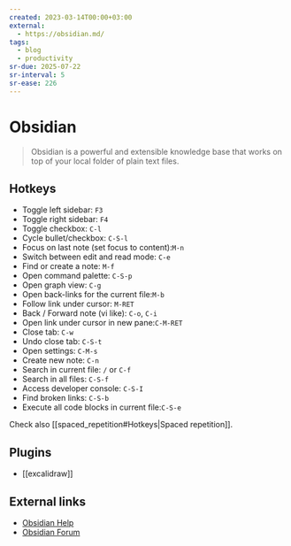 ```yaml
---
created: 2023-03-14T00:00+03:00
external:
  - https://obsidian.md/
tags:
  - blog
  - productivity
sr-due: 2025-07-22
sr-interval: 5
sr-ease: 226
---
```


# Obsidian

> Obsidian is a powerful and extensible knowledge base that works on top of your
> local folder of plain text files.


## Hotkeys

- Toggle left sidebar:<wbr class="f"> `F3` <!--SR:!2025-07-10,2,226-->
- Toggle right sidebar:<wbr class="f"> `F4`
- Toggle checkbox:<wbr class="f"> `C-l`
- Cycle bullet/checkbox:<wbr class="f"> `C-S-l`
- Focus on last note (set focus to content):<wbr class="f"> `M-n`
- Switch between edit and read mode:<wbr class="f"> `C-e` <!--SR:!2025-07-10,2,236-->
- Find or create a note:<wbr class="f"> `M-f`
- Open command palette:<wbr class="f"> `C-S-p`
- Open graph view:<wbr class="f"> `C-g`
- Open back-links for the current file:<wbr class="f"> `M-b`
- Follow link under cursor:<wbr class="f"> `M-RET`
- Back / Forward note (vi like):<wbr class="f"> `C-o`, `C-i`
- Open link under cursor in new pane:<wbr class="f"> `C-M-RET`
- Close tab:<wbr class="f"> `C-w`
- Undo close tab:<wbr class="f"> `C-S-t`
- Open settings:<wbr class="f"> `C-M-s`
- Create new note:<wbr class="f"> `C-n` <!--SR:!2025-07-10,2,235-->
- Search in current file:<wbr class="f"> `/` or `C-f` <!--SR:!2025-07-10,2,237-->
- Search in all files:<wbr class="f"> `C-S-f`
- Access developer console:<wbr class="f"> `C-S-I` <!--SR:!2025-07-10,2,235-->
- Find broken links:<wbr class="f"> `C-S-b` <!--SR:!2025-07-10,2,235-->
- Execute all code blocks in current file:<wbr class="f"> `C-S-e`

Check also [[spaced_repetition#Hotkeys|Spaced repetition]].

## Plugins

- [[excalidraw]]

## External links

- [Obsidian Help](https://help.obsidian.md/)
- [Obsidian Forum](https://forum.obsidian.md/)
